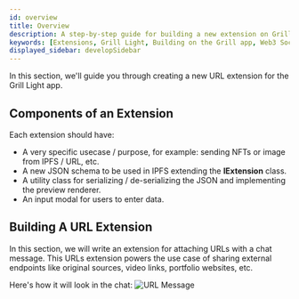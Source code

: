 ```yaml
---
id: overview
title: Overview
description: A step-by-step guide for building a new extension on Grill Light.
keywords: [Extensions, Grill Light, Building on the Grill app, Web3 Social, Blockchain, Subsocial]
displayed_sidebar: developSidebar
---
```


In this section, we'll guide you through creating a new URL extension for the Grill Light app.

## Components of an Extension

Each extension should have:
- A very specific usecase / purpose, for example: sending NFTs or image from IPFS / URL, etc. 
- A new JSON schema to be used in IPFS extending the **IExtension** class.
- A utility class for serializing / de-serializing the JSON and implementing the preview renderer.
- An input modal for users to enter data.

## Building A URL Extension

In this section, we will write an extension for attaching URLs with a chat message. This URLs extension powers the use case of sharing external endpoints like original sources, video links, portfolio websites, etc.

Here's how it will look in the chat:
![URL Message](/img/extension/url-message.png)

